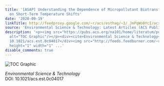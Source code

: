 ```yaml
---
title: '[ASAP] Understanding the Dependence of Micropollutant Biotransformation Rates
  on Short-Term Temperature Shifts'
date: '2020-09-19'
linkTitle: http://feedproxy.google.com/~r/acs/esthag/~3/_JmPqWo0YcI/acs.est.0c04017
source: 'Environmental Science & Technology: Latest Articles (ACS Publications)'
description: '<p><img src="https://pubs.acs.org/na101/home/literatum/publisher/achs/journals/content/esthag/0/esthag.ahead-of-print/acs.est.0c04017/20200919/images/medium/es0c04017_0007.gif"
  alt="TOC Graphic"/></p><div><cite>Environmental Science & Technology</cite></div><div>DOI:
  10.1021/acs.est.0c04017</div><img src="http://feeds.feedburner.com/~r/acs/esthag/~4/_JmPqWo0YcI"
  height="1" width="1" ...'
disable_comments: true
---
```

<p><img src="https://pubs.acs.org/na101/home/literatum/publisher/achs/journals/content/esthag/0/esthag.ahead-of-print/acs.est.0c04017/20200919/images/medium/es0c04017_0007.gif" alt="TOC Graphic"/></p><div><cite>Environmental Science & Technology</cite></div><div>DOI: 10.1021/acs.est.0c04017</div><img src="http://feeds.feedburner.com/~r/acs/esthag/~4/_JmPqWo0YcI" height="1" width="1" ...